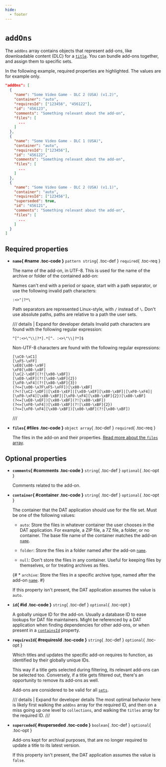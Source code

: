 ```yaml
---
hide:
  - footer
---
```


# `addOns`

The `addOns` array contains objects that represent add-ons, like downloadable content
(DLC) for a [`title`](titles.md). You can bundle add-ons together, and assign them to
specific sets.

In the following example, required properties are highlighted. The values are for example
only.

``` {.json .copy hl_lines="3 8-10"}
"addOns": [
  {
    "name": "Some Video Game - DLC 2 (USA) (v1.2)",
    "container": "auto",
    "requiresId": ["123456", "456122"],
    "id": "456123",
    "comments": "Something relevant about the add-on",
    "files": [
      ...
    ]
  },
  {
    "name": "Some Video Game - DLC 1 (USA)",
    "container": "auto",
    "requiresId": ["123456"],
    "id": "456122",
    "comments": "Something relevant about the add-on",
    "files": [
      ...
    ]
  },
  {
    "name": "Some Video Game - DLC 2 (USA) (v1.1)",
    "container": "auto",
    "requiresId": ["123456"],
    "superseded": true,
    "id": "456121",
    "comments": "Something relevant about the add-on",
    "files": [
      ...
    ]
  }
]
```

## Required properties

<div class="definition-list" markdown>

* **`name`{ #name .toc-code }** `pattern string`{ .toc-def } `required`{ .toc-req }

    The name of the add-on, in UTF-8. This is used for the name of the archive or folder
    of the contained add-on:

    Names can't end with a period or space, start with a path separator, or use the
    following invalid path characters:

    ```
    :<>"|?*\
    ```

    Path separators are represented Linux-style, with `/` instead of `\`. Don't use
    absolute paths, paths are relative to a path the user sets.

    /// details | Expand for developer details
    Invalid path characters are found with the following regular expression:

    ``` {.text .copy}
    ^[^:<>\"\\|?*].*[^. :<>\"\\|?*]$
    ```

    Non-UTF-8 characters are found with the following regular expressions:

    ``` {.text .copy}
    [\xC0-\xC1]
    [\xF5-\xFF]
    \xE0[\x80-\x9F]
    \xF0[\x80-\x8F]
    [\xC2-\xDF](?![\x80-\xBF])
    [\xE0-\xEF](?![\x80-\xBF]{2})
    [\xF0-\xF4](?![\x80-\xBF]{3})
    (?<=[\x00-\x7F\xF5-\xFF])[\x80-\xBF]
    (?<![\xC2-\xDF]|[\xE0-\xEF]|[\xE0-\xEF][\x80-\xBF]|[\xF0-\xF4]|[\xF0-\xF4][\x80-\xBF]|[\xF0-\xF4][\x80-\xBF]{2})[\x80-\xBF]
    (?<=[\xE0-\xEF])[\x80-\xBF](?![\x80-\xBF])
    (?<=[\xF0-\xF4])[\x80-\xBF](?![\x80-\xBF]{2})
    (?<=[\xF0-\xF4][\x80-\xBF])[\x80-\xBF](?![\x80-\xBF])
    ```
    ///

* **`files`{ #files .toc-code }** `object array`{ .toc-def } `required`{ .toc-req }

    The files in the add-on and their properties.
    [Read more about the `files` array](files-addOns.md).

</div>

## Optional properties

<div class="definition-list" markdown>

* **`comments`{ #comments .toc-code }** `string`{ .toc-def } `optional`{ .toc-opt }

    Comments related to the add-on.

* **`container`{ #container .toc-code }** `string`{ .toc-def } `optional`{ .toc-opt }

    The container that the DAT application should use for the file set. Must be one of the
    following values:

    * `auto`: Store the files in whatever container the user chooses in the DAT
      application. For example, a ZIP file, a 7Z file, a folder, or no container. The base
      file name of the container matches the add-on [`name`](addOns.md#name).

    * `folder`: Store the files in a folder named after the add-on
      [`name`](addOns.md#name).

    * `null`: Don't store the files in any container. Useful for keeping files by
      themselves, or for treating archives as files.

    {# * `archive`: Store the files in a specific archive type, named after the
      add-on [`name`](addOns.md#name). #}

    If this property isn't present, the DAT application assumes the value is `auto`.

* **`id`{ #id .toc-code }** `string`{ .toc-def } `optional`{ .toc-opt }

    A gobally unique ID for the add-on. Usually a database ID to ease lookups for DAT file
    maintainers. Might be referenced by a DAT application when finding dependencies for
    other add-ons, or when present in a [`containsId`](titles.md#containsId) property.

* **`requiresId`{ #requiresId .toc-code }** `string`{ .toc-def } `optional`{ .toc-opt }

    Which titles and updates the specific add-on requires to function, as identified by
    their globally unique IDs.

    This way if a title gets selected during filtering, its relevant add-ons can be
    selected too. Conversely, if a title gets filtered out, there's an opportunity to
    remove its add-ons as well.

    Add-ons are considered to be valid for all [`sets`](sets.md).

    /// details | Expand for developer details
    The most optimal behavior here is likely first walking the `addOns` array for the
    required ID, and then on a miss going up one level to `collections`, and walking the
    `titles` array for the required ID.
    ///

* **`superceded`{ #superseded .toc-code }** `boolean`{ .toc-def } `optional`{ .toc-opt }

    Add-ons kept for archival purposes, that are no longer required to update a title to
    its latest version.

    If this property isn't present, the DAT application assumes the value is `false`.

</div>
